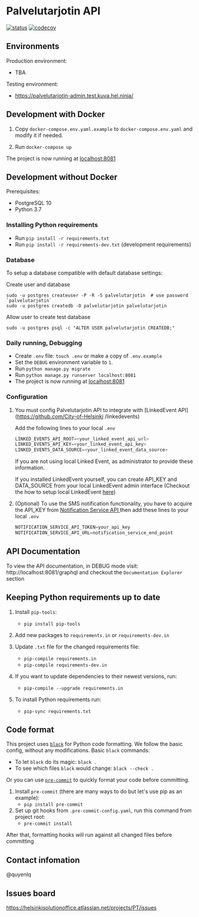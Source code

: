 # Palvelutarjotin API

[![status](https://travis-ci.com/City-of-Helsinki/palvelutarjotin.svg)](https://github.com/City-of-Helsinki/palvelutarjotin)
[![codecov](https://codecov.io/gh/City-of-Helsinki/palvelutarjotin/branch/develop/graph/badge.svg)](https://codecov.io/gh/City-of-Helsinki/palvelutarjotin)


## Environments
Production environment:
- TBA

Testing environment:
- https://palvelutarjotin-admin.test.kuva.hel.ninja/

## Development with Docker

1. Copy `docker-compose.env.yaml.example` to `docker-compose.env.yaml` and modify it if needed.

2. Run `docker-compose up`

The project is now running at [localhost:8081](http://localhost:8081)

## Development without Docker

Prerequisites:

* PostgreSQL 10
* Python 3.7

### Installing Python requirements

* Run `pip install -r requirements.txt`
* Run `pip install -r requirements-dev.txt` (development requirements)

### Database

To setup a database compatible with default database settings:

Create user and database

    sudo -u postgres createuser -P -R -S palvelutarjotin  # use password `palvelutarjotin`
    sudo -u postgres createdb -O palvelutarjotin palvelutarjotin

Allow user to create test database

    sudo -u postgres psql -c "ALTER USER palvelutarjotin CREATEDB;"
    

### Daily running, Debugging

* Create `.env` file: `touch .env` or make a copy of `.env.example` 
* Set the `DEBUG` environment variable to `1`.
* Run `python manage.py migrate`
* Run `python manage.py runserver localhost:8081`
* The project is now running at [localhost:8081](http://localhost:8081)

### Configuration

1. You must config Palvelutarjotin API to integrate with [LinkedEvent API](https://github.com/City-of-Helsinki
/linkedevents)
    
    Add the following lines to your local `.env` 
    ```python
    LINKED_EVENTS_API_ROOT=<your_linked_event_api_url>
    LINKED_EVENTS_API_KEY=<your_linked_event_api_key>
    LINKED_EVENTS_DATA_SOURCE=<your_linked_event_data_source>
    ```
    If you are not using local Linked Event, as administrator to provide these information.
    
    If you installed LinkedEvent yourself, you can create API_KEY and DATA_SOURCE from your local LinkedEvent admin
    interface (Checkout the how to setup local LinkedEvent [here](https://github.com/City-of-Helsinki/linkedevents#how-to-setup-your-local-development-environment))

2. (Optional) To use the SMS notification functionality, you have to acquire the API_KEY from [Notification Service API
](https://github.com/City-of-Helsinki/notification-service-api) then add these lines to your local `.env`

    ```python
    NOTIFICATION_SERVICE_API_TOKEN=your_api_key
    NOTIFICATION_SERVICE_API_URL=notification_service_end_point
    ```
 

## API Documentation
To view the API documentation, in DEBUG mode visit: http://localhost:8081/graphql and checkout the `Documentation Explorer` section

## Keeping Python requirements up to date

1. Install `pip-tools`:

    * `pip install pip-tools`

2. Add new packages to `requirements.in` or `requirements-dev.in`

3. Update `.txt` file for the changed requirements file:

    * `pip-compile requirements.in`
    * `pip-compile requirements-dev.in`

4. If you want to update dependencies to their newest versions, run:

    * `pip-compile --upgrade requirements.in`

5. To install Python requirements run:

    * `pip-sync requirements.txt`

## Code format

This project uses [`black`](https://github.com/ambv/black) for Python code formatting.
We follow the basic config, without any modifications. Basic `black` commands:

* To let `black` do its magic: `black .`
* To see which files `black` would change: `black --check .`

Or you can use [`pre-commit`](https://pre-commit.com/) to quickly format your code before committing.


1. Install `pre-commit` (there are many ways to do but let's use pip as an example):
    * `pip install pre-commit`
2. Set up git hooks from `.pre-commit-config.yaml`, run this command from project root:
    * `pre-commit install`

After that, formatting hooks will run against all changed files before committing

## Contact infomation

@quyenlq

## Issues board

https://helsinkisolutionoffice.atlassian.net/projects/PT/issues
